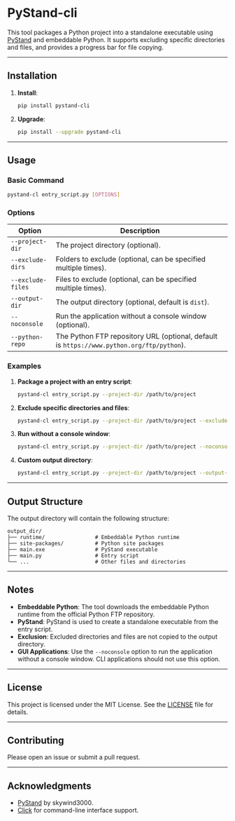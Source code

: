 # PyStand-cli

This tool packages a Python project into a standalone executable using [PyStand](https://github.com/skywind3000/PyStand) and embeddable Python. It supports excluding specific directories and files, and provides a progress bar for file copying.

---

## Installation

1. **Install**:
   ```bash
   pip install pystand-cli
   ```

2. **Upgrade**:
   ```bash
   pip install --upgrade pystand-cli
   ```

---

## Usage

### Basic Command

```bash
pystand-cl entry_script.py [OPTIONS]
```

### Options

| Option            | Description                                                                               |
| ----------------- | ----------------------------------------------------------------------------------------- |
| `--project-dir`   | The project directory (optional).                                                         |
| `--exclude-dirs`  | Folders to exclude (optional, can be specified multiple times).                           |
| `--exclude-files` | Files to exclude (optional, can be specified multiple times).                             |
| `--output-dir`    | The output directory (optional, default is `dist`).                                       |
| `--noconsole`     | Run the application without a console window (optional).                                  |
| `--python-repo`   | The Python FTP repository URL (optional, default is `https://www.python.org/ftp/python`). |

### Examples

1. **Package a project with an entry script**:

   ```bash
   pystand-cl entry_script.py --project-dir /path/to/project
   ```

2. **Exclude specific directories and files**:

   ```bash
   pystand-cl entry_script.py --project-dir /path/to/project --exclude-dirs node_modules --exclude-files .gitignore
   ```

3. **Run without a console window**:

   ```bash
   pystand-cl entry_script.py --project-dir /path/to/project --noconsole
   ```

4. **Custom output directory**:
   ```bash
   pystand-cl entry_script.py --project-dir /path/to/project --output-dir /path/to/output
   ```

---

## Output Structure

The output directory will contain the following structure:

```
output_dir/
├── runtime/                # Embeddable Python runtime
├── site-packages/          # Python site packages
├── main.exe                # PyStand executable
├── main.py                 # Entry script
└── ...                     # Other files and directories
```

---

## Notes

- **Embeddable Python**: The tool downloads the embeddable Python runtime from the official Python FTP repository.
- **PyStand**: PyStand is used to create a standalone executable from the entry script.
- **Exclusion**: Excluded directories and files are not copied to the output directory.
- **GUI Applications**: Use the `--noconsole` option to run the application without a console window. CLI applications should not use this option.

---

## License

This project is licensed under the MIT License. See the [LICENSE](LICENSE) file for details.

---

## Contributing

Please open an issue or submit a pull request.

---

## Acknowledgments

- [PyStand](https://github.com/skywind3000/PyStand) by skywind3000.
- [Click](https://click.palletsprojects.com/) for command-line interface support.
